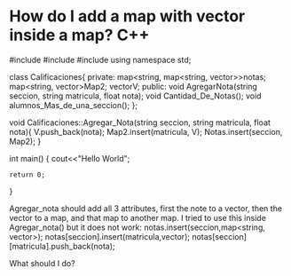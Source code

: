 
# How do I add a map with vector inside a map? C++

#include <iostream>
#include <map>
#include <vector>
using namespace std;

class Calificaciones{
    private:
        map<string, map<string, vector<float>>>notas;
        map<string, vector<float>>Map2;
        vector<float>V;
    public:
        void AgregarNota(string seccion, string matricula, float nota);
        void Cantidad_De_Notas();
        void alumnos_Mas_de_una_seccion();
};

void Calificaciones::Agregar_Nota(string seccion, string matricula, float nota){
    V.push_back(nota);
    Map2.insert(matricula, V);
    Notas.insert(seccion, Map2);
}

int main()
{
    cout<<"Hello World";

    return 0;
}

Agregar_nota should add all 3 attributes, first the note to a vector, then the vector to a map, and that map to another map.
I tried to use this inside Agregar_nota() but it does not work:
notas.insert(seccion,map<string, vector<float>>);
notas[seccion].insert(matricula,vector<float>);
notas[seccion][matricula].push_back(nota);

What should I do?

        
